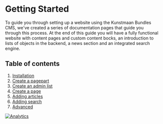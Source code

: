 Getting Started
===============

To guide you through setting up a website using the Kunstmaan Bundles CMS, we've created a series of documentation pages that guide you through this process. At the end of this guide you will have a fully functional website with content pages and custom content bocks, an introduction to lists of objects in the backend, a news section and an integrated search engine.

Table of contents
-----------------
1. [Installation](http://bundles.kunstmaan.be/getting-started/installation)
2. [Create a pagepart](http://bundles.kunstmaan.be/getting-started/creating-a-pagepart)
3. [Create an admin list](http://bundles.kunstmaan.be/getting-started/creating-an-adminlist)
4. [Create a page](http://bundles.kunstmaan.be/getting-started/creating-a-page)
5. [Adding articles](http://bundles.kunstmaan.be/getting-started/adding-news-articles)
6. [Adding search](http://bundles.kunstmaan.be/getting-started/adding-search)
7. [Advanced](http://bundles.kunstmaan.be/getting-started/advanced)

[![Analytics](https://ga-beacon.appspot.com/UA-3160735-7/Kunstmaan/KunstmaanBundlesDocs)](https://github.com/igrigorik/ga-beacon)
